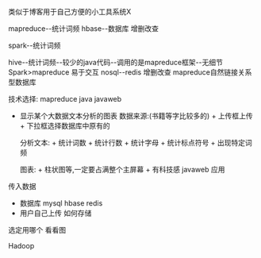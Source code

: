 类似于博客用于自己方便的小工具系统X


mapreduce--统计词频 
hbase--数据库 增删改查

spark--统计词频

hive--统计词频--较少的java代码--调用的是mapreduce框架--无细节
Spark>mapreduce 易于交互
nosql--redis 增删改查
mapreduce自然链接关系型数据库


技术选择:
mapreduce
java
javaweb

+ 显示某个大数据文本分析的图表
    数据来源:(书籍等字比较多的)
        + 上传框上传
        + 下拉框选择数据库中原有的

    分析文本: 
        + 统计词数
        + 统计行数
        + 统计字母
        + 统计标点符号
        + 出现特定词频

    图表:
        + 柱状图等,一定要占满整个主屏幕
        + 有科技感
    javaweb 应用


传入数据
+ 数据库
    mysql
    hbase
    redis
+ 用户自己上传
    如何存储

        
选定用哪个
看看图



Hadoop

